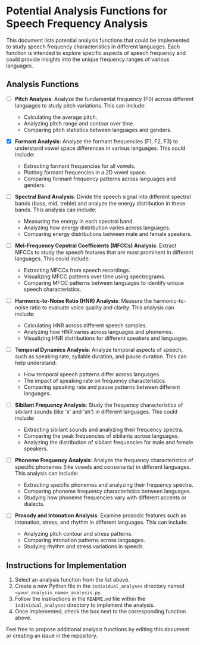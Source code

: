 # Potential Analysis Functions for Speech Frequency Analysis

This document lists potential analysis functions that could be implemented to study speech frequency characteristics in different languages. Each function is intended to explore specific aspects of speech frequency and could provide insights into the unique frequency ranges of various languages.

## Analysis Functions

- [ ] **Pitch Analysis**: Analyze the fundamental frequency (F0) across different languages to study pitch variations. This can include:

  - Calculating the average pitch.
  - Analyzing pitch range and contour over time.
  - Comparing pitch statistics between languages and genders.

- [x] **Formant Analysis**: Analyze the formant frequencies (F1, F2, F3) to understand vowel space differences in various languages. This could include:

  - Extracting formant frequencies for all vowels.
  - Plotting formant frequencies in a 2D vowel space.
  - Comparing formant frequency patterns across languages and genders.

- [ ] **Spectral Band Analysis**: Divide the speech signal into different spectral bands (bass, mid, treble) and analyze the energy distribution in these bands. This analysis can include:

  - Measuring the energy in each spectral band.
  - Analyzing how energy distribution varies across languages.
  - Comparing energy distributions between male and female speakers.

- [ ] **Mel-Frequency Cepstral Coefficients (MFCCs) Analysis**: Extract MFCCs to study the speech features that are most prominent in different languages. This could include:

  - Extracting MFCCs from speech recordings.
  - Visualizing MFCC patterns over time using spectrograms.
  - Comparing MFCC patterns between languages to identify unique speech characteristics.

- [ ] **Harmonic-to-Noise Ratio (HNR) Analysis**: Measure the harmonic-to-noise ratio to evaluate voice quality and clarity. This analysis can include:

  - Calculating HNR across different speech samples.
  - Analyzing how HNR varies across languages and phonemes.
  - Visualizing HNR distributions for different speakers and languages.

- [ ] **Temporal Dynamics Analysis**: Analyze temporal aspects of speech, such as speaking rate, syllable duration, and pause duration. This can help understand:

  - How temporal speech patterns differ across languages.
  - The impact of speaking rate on frequency characteristics.
  - Comparing speaking rate and pause patterns between different languages.

- [ ] **Sibilant Frequency Analysis**: Study the frequency characteristics of sibilant sounds (like 's' and 'sh') in different languages. This could include:

  - Extracting sibilant sounds and analyzing their frequency spectra.
  - Comparing the peak frequencies of sibilants across languages.
  - Analyzing the distribution of sibilant frequencies for male and female speakers.

- [ ] **Phoneme Frequency Analysis**: Analyze the frequency characteristics of specific phonemes (like vowels and consonants) in different languages. This analysis can include:

  - Extracting specific phonemes and analyzing their frequency spectra.
  - Comparing phoneme frequency characteristics between languages.
  - Studying how phoneme frequencies vary with different accents or dialects.

- [ ] **Prosody and Intonation Analysis**: Examine prosodic features such as intonation, stress, and rhythm in different languages. This can include:
  - Analyzing pitch contour and stress patterns.
  - Comparing intonation patterns across languages.
  - Studying rhythm and stress variations in speech.

## Instructions for Implementation

1. Select an analysis function from the list above.
2. Create a new Python file in the `individual_analyses` directory named `<your_analysis_name>_analysis.py`.
3. Follow the instructions in the `README.md` file within the `individual_analyses` directory to implement the analysis.
4. Once implemented, check the box next to the corresponding function above.

Feel free to propose additional analysis functions by editing this document or creating an issue in the repository.
